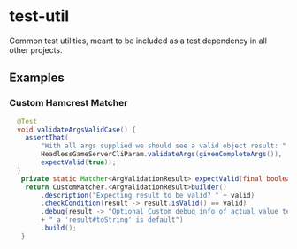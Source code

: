 # test-util

Common test utilities, meant to be included as a test dependency
in all other projects.
 
 
## Examples


### Custom Hamcrest Matcher


```java
  @Test
  void validateArgsValidCase() {
    assertThat(
        "With all args supplied we should see a valid object result: " + Arrays.toString(givenCompleteArgs()),
        HeadlessGameServerCliParam.validateArgs(givenCompleteArgs()),
        expectValid(true));
  }
   private static Matcher<ArgValidationResult> expectValid(final boolean valid) {
    return CustomMatcher.<ArgValidationResult>builder()
        .description("Expecting result to be valid? " + valid)
        .checkCondition(result -> result.isValid() == valid)
        .debug(result -> "Optional Custom debug info of actual value tested," 
        + " a 'result#toString' is default")
        .build();
   }
```

